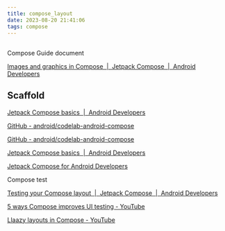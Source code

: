 ```yaml
---
title: compose_layout
date: 2023-08-20 21:41:06
tags: compose
---
```


## 

Compose Guide document

[Images and graphics in Compose &nbsp;|&nbsp; Jetpack Compose &nbsp;|&nbsp; Android Developers](https://developer.android.com/develop/ui/compose/graphics)

## Scaffold

[Jetpack Compose basics &nbsp;|&nbsp; Android Developers](https://developer.android.com/codelabs/jetpack-compose-basics#5)

[GitHub - android/codelab-android-compose](https://github.com/android/codelab-android-compose/)



[GitHub - android/codelab-android-compose](https://github.com/android/codelab-android-compose)

[Jetpack Compose basics &nbsp;|&nbsp; Android Developers](https://developer.android.com/codelabs/jetpack-compose-basics#13)

[Jetpack Compose for Android Developers](https://developer.android.com/courses/jetpack-compose/course)

Compose test

[Testing your Compose layout &nbsp;|&nbsp; Jetpack Compose &nbsp;|&nbsp; Android Developers](https://developer.android.com/jetpack/compose/testing)

[5 ways Compose improves UI testing - YouTube](https://www.youtube.com/watch?v=svYgbT2nQw8)

[Llaazy layouts in Compose - YouTube](https://www.youtube.com/watch?v=1ANt65eoNhQ)
